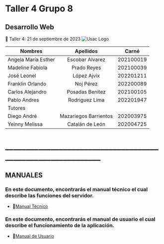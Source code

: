 # Taller 4 Grupo 8
## Desarrollo Web
:paperclip: Taller 4:   21 de septiembre de 2023
![Usac Logo](https://upload.wikimedia.org/wikipedia/commons/4/4a/Usac_logo.png)

<!-- TABLES -->
| Nombres              | Apellidos             |Carné       |
| -------------------- |:---------------------:| :---------:|
| Angela María Esther  | Escobar Alvarez       | 202100019  |
| Madeline Fabiola     | Prado Reyes           | 202100039  |
| José Leonel 	       | López Ajvix           | 202201211  |
| Franklin Orlando 	   | Noj Pérez             | 202200089  |
| Carlos Alejandro 	   | Posadas Benitez       | 202100105  |
| Pablo Andres  	     | Rodriguez Lima        | 202201947  |
|                            Tutores                        |
| Diego	André  	       | Mazariegos Barrientos | 202003975  |
| Yeinny Melissa       | Catalán de León       | 202004725  |
# ____________________________________________________________
## MANUALES 
### En este documento, encontrarás el manual técnico el cual describe las funciones del servidor.
- :file_folder:[Manual Técnico](Manual_Técnico_Taller4.pdf)
### En este documento, encontrarás el manual de usuario el cual describe el funcionamiento de la aplicación.
- :file_folder:[Manual de Usuario](Manual_Informe3_Grupo8.pdf) 

